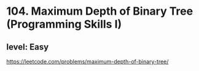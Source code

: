 # 104. Maximum Depth of Binary Tree (Programming Skills I)
## level: Easy

https://leetcode.com/problems/maximum-depth-of-binary-tree/
